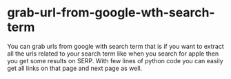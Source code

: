 # grab-url-from-google-wth-search-term
You can grab urls from google with search term that is if you want to extract all the urls related to your search term like when you search for apple then you get some results on SERP. With few lines of python code you can easily get all links on that page and next page as well.
